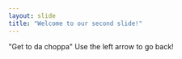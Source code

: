 ```yaml
---
layout: slide
title: "Welcome to our second slide!"
---
```

"Get to da choppa"
Use the left arrow to go back!
